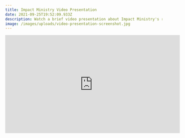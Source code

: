 ```yaml
---
title: Impact Ministry Video Presentation
date: 2021-09-25T19:52:09.933Z
description: Watch a brief video presentation about Impact Ministry's recent work.
image: /images/uploads/video-presentation-screenshot.jpg
---
```

<iframe width="560" height="315" src="https://www.youtube.com/embed/eNNa1US5GkU" title="YouTube video player" frameborder="0" allow="accelerometer; autoplay; clipboard-write; encrypted-media; gyroscope; picture-in-picture" allowfullscreen></iframe>